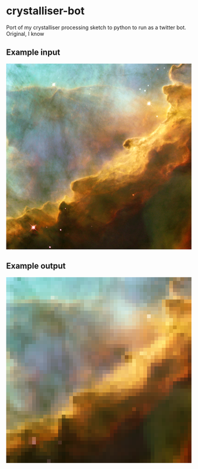 # crystalliser-bot
Port of my crystalliser processing sketch to python to run as a twitter bot. Original, I know

## Example input
![input](input.jpg)

## Example output
![output](output.png)
